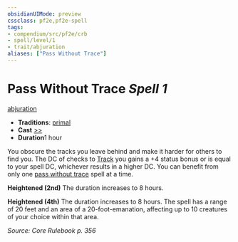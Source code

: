 ```yaml
---
obsidianUIMode: preview
cssclass: pf2e,pf2e-spell
tags:
- compendium/src/pf2e/crb
- spell/level/1
- trait/abjuration
aliases: ["Pass Without Trace"]
---
```

# Pass Without Trace *Spell 1*   
[abjuration](../../rules/traits/abjuration.md)  

- **Traditions**: [primal](../../rules/traits/primal.md)
- **Cast** [>>](../../rules/core-rulebook/chapter-9-playing-the-game.md#Actions "Two-Action") 
- **Duration**1 hour

You obscure the tracks you leave behind and make it harder for others to find you. The DC of checks to [Track](../../rules/actions/track.md) you gains a +4 status bonus or is equal to your spell DC, whichever results in a higher DC. You can benefit from only one [pass without trace](../../../..//TTRPGShare-Pathfinder-2E-Vault/compendium/spells/pass-without-trace.md) spell at a time.

**Heightened (2nd)** The duration increases to 8 hours.

**Heightened (4th)** The duration increases to 8 hours. The spell has a range of 20 feet and an area of a 20-foot-emanation, affecting up to 10 creatures of your choice within that area.

*Source: Core Rulebook p. 356*